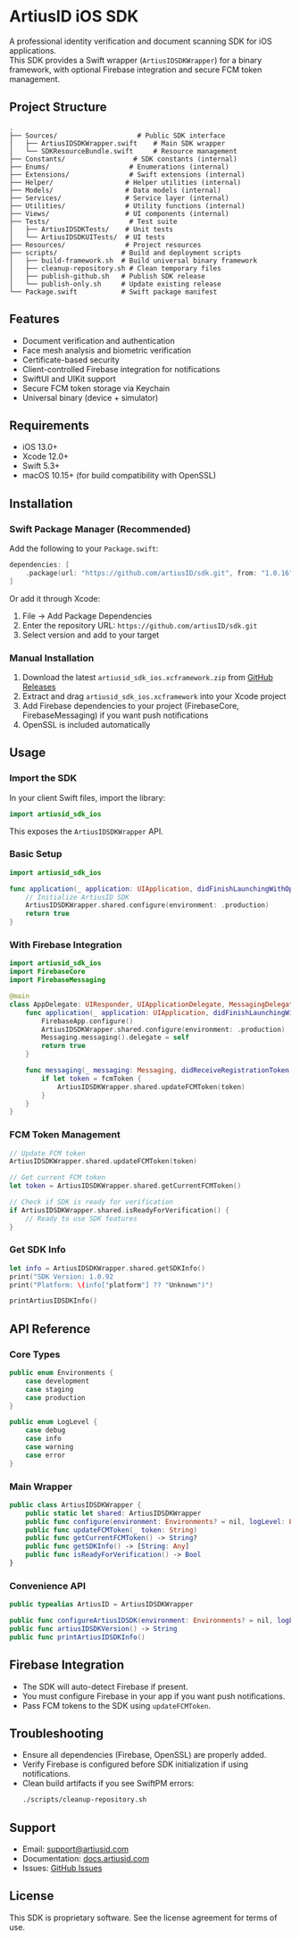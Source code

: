 # ArtiusID iOS SDK

A professional identity verification and document scanning SDK for iOS applications.  
This SDK provides a Swift wrapper (`ArtiusIDSDKWrapper`) for a binary framework, with optional Firebase integration and secure FCM token management.

## Project Structure

```
.
├── Sources/                    # Public SDK interface
│   ├── ArtiusIDSDKWrapper.swift    # Main SDK wrapper
│   └── SDKResourceBundle.swift     # Resource management
├── Constants/                 # SDK constants (internal)
├── Enums/                    # Enumerations (internal)
├── Extensions/               # Swift extensions (internal)
├── Helper/                  # Helper utilities (internal)
├── Models/                  # Data models (internal)
├── Services/                # Service layer (internal)
├── Utilities/               # Utility functions (internal)
├── Views/                   # UI components (internal)
├── Tests/                    # Test suite
│   ├── ArtiusIDSDKTests/    # Unit tests
│   └── ArtiusIDSDKUITests/  # UI tests
├── Resources/               # Project resources
├── scripts/                # Build and deployment scripts
│   ├── build-framework.sh  # Build universal binary framework
│   ├── cleanup-repository.sh # Clean temporary files
│   ├── publish-github.sh   # Publish SDK release
│   └── publish-only.sh     # Update existing release
└── Package.swift           # Swift package manifest
```

## Features

- Document verification and authentication
- Face mesh analysis and biometric verification
- Certificate-based security
- Client-controlled Firebase integration for notifications
- SwiftUI and UIKit support
- Secure FCM token storage via Keychain
- Universal binary (device + simulator)

## Requirements

- iOS 13.0+
- Xcode 12.0+
- Swift 5.3+
- macOS 10.15+ (for build compatibility with OpenSSL)

## Installation

### Swift Package Manager (Recommended)

Add the following to your `Package.swift`:

```swift
dependencies: [
    .package(url: "https://github.com/artiusID/sdk.git", from: "1.0.16")
]
```

Or add it through Xcode:
1. File → Add Package Dependencies
2. Enter the repository URL: `https://github.com/artiusID/sdk.git`
3. Select version and add to your target

### Manual Installation

1. Download the latest `artiusid_sdk_ios.xcframework.zip` from [GitHub Releases](https://github.com/artiusID/sdk/releases)
2. Extract and drag `artiusid_sdk_ios.xcframework` into your Xcode project
3. Add Firebase dependencies to your project (FirebaseCore, FirebaseMessaging) if you want push notifications
4. OpenSSL is included automatically

## Usage

### Import the SDK

In your client Swift files, import the library:

```swift
import artiusid_sdk_ios
```

This exposes the `ArtiusIDSDKWrapper` API.

### Basic Setup

```swift
import artiusid_sdk_ios

func application(_ application: UIApplication, didFinishLaunchingWithOptions launchOptions: [UIApplication.LaunchOptionsKey: Any]?) -> Bool {
    // Initialize ArtiusID SDK
    ArtiusIDSDKWrapper.shared.configure(environment: .production)
    return true
}
```

### With Firebase Integration

```swift
import artiusid_sdk_ios
import FirebaseCore
import FirebaseMessaging

@main
class AppDelegate: UIResponder, UIApplicationDelegate, MessagingDelegate {
    func application(_ application: UIApplication, didFinishLaunchingWithOptions launchOptions: [UIApplication.LaunchOptionsKey: Any]?) -> Bool {
        FirebaseApp.configure()
        ArtiusIDSDKWrapper.shared.configure(environment: .production)
        Messaging.messaging().delegate = self
        return true
    }

    func messaging(_ messaging: Messaging, didReceiveRegistrationToken fcmToken: String?) {
        if let token = fcmToken {
            ArtiusIDSDKWrapper.shared.updateFCMToken(token)
        }
    }
}
```

### FCM Token Management

```swift
// Update FCM token
ArtiusIDSDKWrapper.shared.updateFCMToken(token)

// Get current FCM token
let token = ArtiusIDSDKWrapper.shared.getCurrentFCMToken()

// Check if SDK is ready for verification
if ArtiusIDSDKWrapper.shared.isReadyForVerification() {
    // Ready to use SDK features
}
```

### Get SDK Info

```swift
let info = ArtiusIDSDKWrapper.shared.getSDKInfo()
print("SDK Version: 1.0.92
print("Platform: \(info["platform"] ?? "Unknown")")

printArtiusIDSDKInfo()
```

## API Reference

### Core Types

```swift
public enum Environments {
    case development
    case staging
    case production
}

public enum LogLevel {
    case debug
    case info
    case warning
    case error
}
```

### Main Wrapper

```swift
public class ArtiusIDSDKWrapper {
    public static let shared: ArtiusIDSDKWrapper
    public func configure(environment: Environments? = nil, logLevel: LogLevel = .info)
    public func updateFCMToken(_ token: String)
    public func getCurrentFCMToken() -> String?
    public func getSDKInfo() -> [String: Any]
    public func isReadyForVerification() -> Bool
}
```

### Convenience API

```swift
public typealias ArtiusID = ArtiusIDSDKWrapper

public func configureArtiusIDSDK(environment: Environments? = nil, logLevel: LogLevel = .info)
public func artiusIDSDKVersion() -> String
public func printArtiusIDSDKInfo()
```

## Firebase Integration

- The SDK will auto-detect Firebase if present.
- You must configure Firebase in your app if you want push notifications.
- Pass FCM tokens to the SDK using `updateFCMToken`.

## Troubleshooting

- Ensure all dependencies (Firebase, OpenSSL) are properly added.
- Verify Firebase is configured before SDK initialization if using notifications.
- Clean build artifacts if you see SwiftPM errors:
  ```bash
  ./scripts/cleanup-repository.sh
  ```

## Support

- Email: support@artiusid.com
- Documentation: [docs.artiusid.com](https://docs.artiusid.com)
- Issues: [GitHub Issues](https://github.com/artiusID/sdk/issues)

## License

This SDK is proprietary software. See the license agreement for terms of use.
